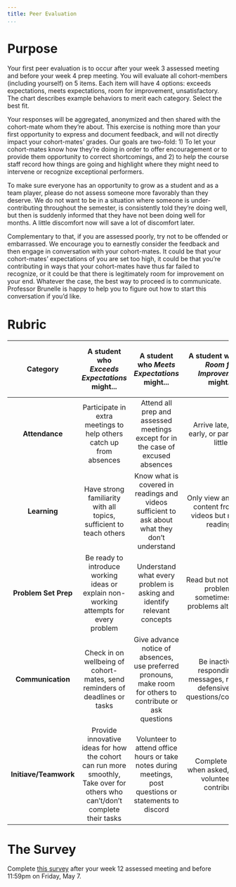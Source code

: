 ```yaml
---
title: Peer Evaluation
...
```




# Purpose

Your first peer evaluation is to occur after your week 3 assessed meeting and before your week 4 prep meeting. You will evaluate all cohort-members (including yourself) on 5 items. Each item will have 4 options: exceeds expectations, meets expectations, room for improvement, unsatisfactory. The chart describes example behaviors to merit each category. Select the best fit.

Your responses will be aggregated, anonymized and then shared with the cohort-mate whom they’re about. This exercise is nothing more than your first opportunity to express and document feedback, and will not directly impact your cohort-mates’ grades. Our goals are two-fold: 1) To let your cohort-mates know how they’re doing in order to offer encouragement or to provide them opportunity to correct shortcomings, and 2) to help the course staff record how things are going and highlight where they might need to intervene or recognize exceptional performers.

To make sure everyone has an opportunity to grow as a student and as a team player, please do not assess someone more favorably than they deserve. We do not want to be in a situation where someone is under-contributing throughout the semester, is consistently told they’re doing well, but then is suddenly informed that they have not been doing well for months. A little discomfort now will save a lot of discomfort later.

Complementary to that, if you are assessed poorly, try not to be offended or embarrassed. We encourage you to earnestly consider the feedback and then engage in conversation with your cohort-mates. It could be that your cohort-mates’ expectations of you are set too high, it could be that you’re contributing in ways that your cohort-mates have thus far failed to recognize, or it could be that there is legitimately room for improvement on your end. Whatever the case, the best way to proceed is to communicate. Professor Brunelle is happy to help you to figure out how to start this conversation if you’d like.

# Rubric

| Category | A student who *Exceeds Expectations* might... | A student who *Meets Expectations* might... | A student who has *Room for Improvement* might... | A student whose performance is *Unsatisfactory* might... |
| :------: | :------------------: | :----------------: | :------------------: | :------------: |
| **Attendance** | Participate in extra meetings to help others catch up from absences | Attend all prep and assessed meetings except for in the case of excused absences | Arrive late, leave early, or participate little | Be absent without notice or justification |
| **Learning** | Have strong familiarity with all topics, sufficient to teach others | Know what is covered in readings and videos sufficient to ask about what they don’t understand | Only view and retain content from the videos but not the readings | Be unable to contribute to discussions about course concepts |
| **Problem Set Prep** | Be ready to introduce working ideas or explain non-working attempts for every problem | Understand what every problem is asking and identify relevant concepts | Read but not attempt problems, sometimes skip problems altogether | Rely on cohort-mates to explain problem statements and solutions |
| **Communication** | Check in on wellbeing of cohort-mates, send reminders of deadlines or tasks | Give advance notice of absences, use preferred pronouns, make room for others to contribute or ask questions | Be inactive in responding to messages, respond defensively to questions/comments | Interrupt others, make non-inclusive comments, dominate conversation |
| **Initiave/Teamwork** | Provide innovative ideas for how the cohort can run more smoothly, Take over for others who can’t/don’t complete their tasks | Volunteer to attend office hours or take notes during meetings, post questions or statements to discord | Complete tasks when asked, but not volunteer to contribute | Refuse tasks they’re reasonably requested to perform, fail to complete tasks they agree to perform, deny others of opportunities to contribute |

# The Survey

Complete [this survey](https://forms.gle/u4UMF55pE2jvoLpD6) after your week 12 assessed meeting and before 11:59pm on Friday, May 7.



